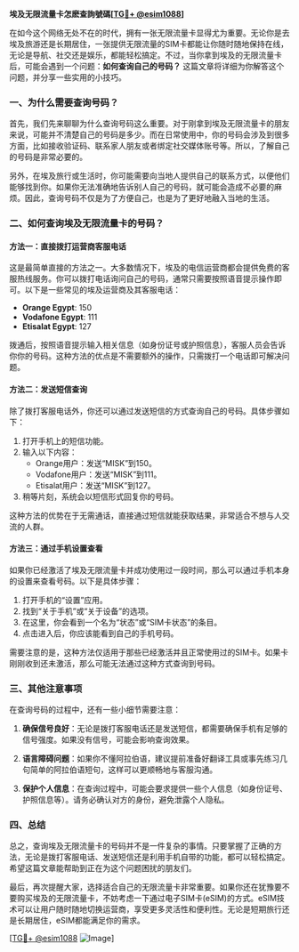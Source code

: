 **埃及无限流量卡怎麽查詢號碼[[TG💪+ @esim1088](https://t.me/s/esim1088)]**

在如今这个网络无处不在的时代，拥有一张无限流量卡显得尤为重要。无论你是去埃及旅游还是长期居住，一张提供无限流量的SIM卡都能让你随时随地保持在线，无论是导航、社交还是娱乐，都能轻松搞定。不过，当你拿到埃及的无限流量卡后，可能会遇到一个问题：**如何查询自己的号码？** 这篇文章将详细为你解答这个问题，并分享一些实用的小技巧。

### 一、为什么需要查询号码？

首先，我们先来聊聊为什么查询号码这么重要。对于刚拿到埃及无限流量卡的朋友来说，可能并不清楚自己的号码是多少。而在日常使用中，你的号码会涉及到很多方面，比如接收验证码、联系家人朋友或者绑定社交媒体账号等。所以，了解自己的号码是非常必要的。

另外，在埃及旅行或生活时，你可能需要向当地人提供自己的联系方式，以便他们能够找到你。如果你无法准确地告诉别人自己的号码，就可能会造成不必要的麻烦。因此，查询号码不仅是为了方便自己，也是为了更好地融入当地的生活。

### 二、如何查询埃及无限流量卡的号码？

#### 方法一：直接拨打运营商客服电话

这是最简单直接的方法之一。大多数情况下，埃及的电信运营商都会提供免费的客服热线服务。你可以拨打电话询问自己的号码，通常只需要按照语音提示操作即可。以下是一些常见的埃及运营商及其客服电话：

- **Orange Egypt**: 150
- **Vodafone Egypt**: 111
- **Etisalat Egypt**: 127

拨通后，按照语音提示输入相关信息（如身份证号或护照信息），客服人员会告诉你你的号码。这种方法的优点是不需要额外的操作，只需拨打一个电话即可解决问题。

#### 方法二：发送短信查询

除了拨打客服电话外，你还可以通过发送短信的方式查询自己的号码。具体步骤如下：

1. 打开手机上的短信功能。
2. 输入以下内容：
   - Orange用户：发送“MISK”到150。
   - Vodafone用户：发送“MISK”到111。
   - Etisalat用户：发送“MISK”到127。
3. 稍等片刻，系统会以短信形式回复你的号码。

这种方法的优势在于无需通话，直接通过短信就能获取结果，非常适合不想与人交流的人群。

#### 方法三：通过手机设置查看

如果你已经激活了埃及无限流量卡并成功使用过一段时间，那么可以通过手机本身的设置来查看号码。以下是具体步骤：

1. 打开手机的“设置”应用。
2. 找到“关于手机”或“关于设备”的选项。
3. 在这里，你会看到一个名为“状态”或“SIM卡状态”的条目。
4. 点击进入后，你应该能看到自己的手机号码。

需要注意的是，这种方法仅适用于那些已经激活并且正常使用过的SIM卡。如果卡刚刚收到还未激活，那么可能无法通过这种方式查询到号码。

### 三、其他注意事项

在查询号码的过程中，还有一些小细节需要注意：

1. **确保信号良好**：无论是拨打客服电话还是发送短信，都需要确保手机有足够的信号强度。如果没有信号，可能会影响查询效果。
   
2. **语言障碍问题**：如果你不懂阿拉伯语，建议提前准备好翻译工具或事先练习几句简单的阿拉伯语短句，这样可以更顺畅地与客服沟通。

3. **保护个人信息**：在查询过程中，可能会要求提供一些个人信息（如身份证号、护照信息等）。请务必确认对方的身份，避免泄露个人隐私。

### 四、总结

总之，查询埃及无限流量卡的号码并不是一件复杂的事情。只要掌握了正确的方法，无论是拨打客服电话、发送短信还是利用手机自带的功能，都可以轻松搞定。希望这篇文章能帮助到正在为这个问题困扰的朋友们。

最后，再次提醒大家，选择适合自己的无限流量卡非常重要。如果你还在犹豫要不要购买埃及的无限流量卡，不妨考虑一下通过电子SIM卡(eSIM)的方式。eSIM技术可以让用户随时随地切换运营商，享受更多灵活性和便利性。无论是短期旅行还是长期居住，eSIM都能满足你的需求。

[[TG💪+ @esim1088](https://t.me/s/esim1088) ![Image](https://i.postimg.cc/4NQfJmqS/Snipaste-2025-05-13-00-14-12.png)]